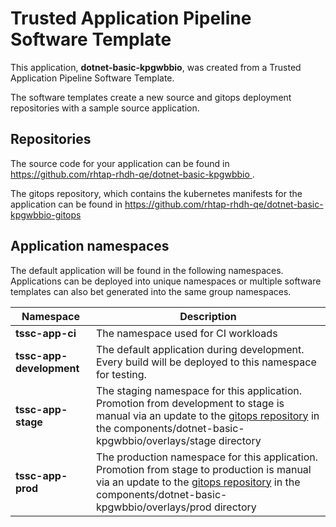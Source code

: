 # Trusted Application Pipeline Software Template

This application, **dotnet-basic-kpgwbbio**, was created from a Trusted Application Pipeline Software Template.

The software templates create a new source and gitops deployment repositories with a sample source application. 

## Repositories

The source code for your application can be found in [https://github.com/rhtap-rhdh-qe/dotnet-basic-kpgwbbio ](https://github.com/rhtap-rhdh-qe/dotnet-basic-kpgwbbio ).
 
The gitops repository, which contains the kubernetes manifests for the application can be found in 
[https://github.com/rhtap-rhdh-qe/dotnet-basic-kpgwbbio-gitops ](https://github.com/rhtap-rhdh-qe/dotnet-basic-kpgwbbio-gitops ) 

## Application namespaces 

The default application will be found in the following namespaces. Applications can be deployed into unique namespaces or multiple software templates can also bet generated into the same group namespaces.  

|  Namespace   |  Description   |  
| -------- | -------- |
| **tssc-app-ci** | The namespace used for CI workloads |
| **tssc-app-development** | The default application during development. Every build will be deployed to this namespace for testing. |
| **tssc-app-stage** | The staging namespace for this application. Promotion from development to stage is manual via an update to the [gitops repository](https://github.com/rhtap-rhdh-qe/dotnet-basic-kpgwbbio-gitops ) in the components/dotnet-basic-kpgwbbio/overlays/stage directory |
| **tssc-app-prod** | The production namespace for this application. Promotion from stage to production is manual via an update to the [gitops repository](https://github.com/rhtap-rhdh-qe/dotnet-basic-kpgwbbio-gitops ) in the components/dotnet-basic-kpgwbbio/overlays/prod directory |